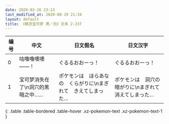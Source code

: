 ```yaml
---
date: 2020-03-26 23:13
last_modified_at: 2020-08-19 21:34
layout: default
title: 《精灵宝可梦 黑／白》文本 2-237
---
```

| 编号 | 中文 | 日文假名 | 日文汉字 |
| ---- | ---- | ---- | --- |
| 0 | 咕噜噜噢噢——！ | ぐるるおおーっ！ | ぐるるおおーっ！ |
| 1 | 宝可梦消失在了\n洞穴的黑暗之中…… | ポケモンは　ほらあなの　くらがりに\nまぎれて　きえてしまった… | ポケモンは　洞穴の　暗がりに\nまぎれて　消えてしまった… |
{: .table .table-bordered .table-hover .xz-pokemon-text .xz-pokemon-text-1 }